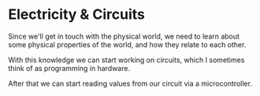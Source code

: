 # Electricity & Circuits

Since we'll get in touch with the physical world, we need to learn about some physical properties of the world, and how they relate to each other.

With this knowledge we can start working on circuits, which I sometimes think of as programming in hardware.

After that we can start reading values from our circuit via a microcontroller.
